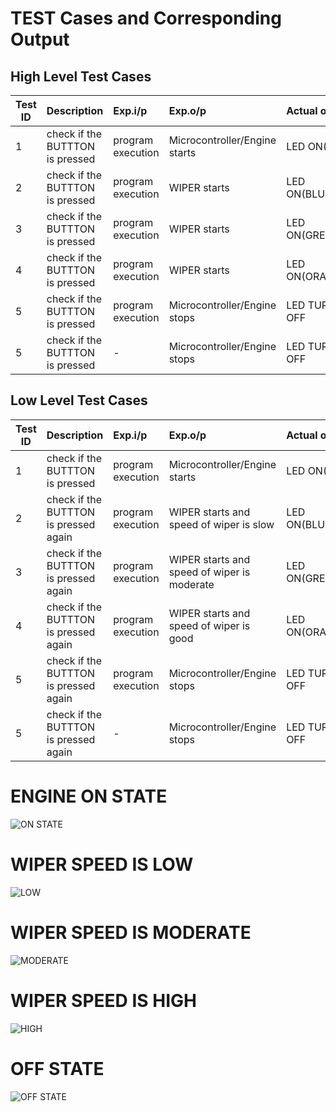 # TEST Cases and Corresponding Output


## High Level Test Cases
| Test ID | Description | Exp.i/p | Exp.o/p | Actual o/p | STATUS |
| --------|:------------|:--------|:--------|:-----------|:-------------|
| 1 | check if the BUTTTON is pressed  | program execution | Microcontroller/Engine starts | LED ON(RED)| PASS |
| 2 | check if the BUTTTON is pressed  | program execution | WIPER starts | LED ON(BLUE)| PASS |
| 3 | check if the BUTTTON is pressed  | program execution | WIPER starts | LED ON(GREEN)| PASS |
| 4 | check if the BUTTTON is pressed  | program execution | WIPER starts | LED ON(ORANGE)| PASS |
| 5 | check if the BUTTTON is pressed  | program execution | Microcontroller/Engine stops | LED TURNED OFF| PASS |
| 5 | check if the BUTTTON is pressed  | - | Microcontroller/Engine stops | LED TURNED OFF| PASS |








## Low Level Test Cases
| Test ID | Description | Exp.i/p | Exp.o/p | Actual o/p | STATUS |
| --------|:------------|:--------|:--------|:-----------|:-------------|
| 1 | check if the BUTTTON is pressed  | program execution | Microcontroller/Engine starts | LED ON(RED)| PASS |
| 2 | check if the BUTTTON is pressed again | program execution | WIPER starts and speed of wiper is slow | LED ON(BLUE)| PASS |
| 3 | check if the BUTTTON is pressed again | program execution | WIPER starts and speed of wiper is moderate | LED ON(GREEN)| PASS |
| 4 | check if the BUTTTON is pressed again | program execution | WIPER starts and speed of wiper is good | LED ON(ORANGE)| PASS |
| 5 | check if the BUTTTON is pressed again | program execution | Microcontroller/Engine stops | LED TURNED OFF| PASS |
| 5 | check if the BUTTTON is pressed again | - | Microcontroller/Engine stops | LED TURNED OFF| PASS |


# ENGINE ON STATE
![ON STATE](https://user-images.githubusercontent.com/102133904/168279350-04631b7b-067a-4e17-b498-fcd21a08c16e.png)

# WIPER SPEED IS LOW
![LOW](https://user-images.githubusercontent.com/102133904/168279488-9ff08106-52ef-4262-9552-c91d4a43c973.png)

# WIPER SPEED IS MODERATE
![MODERATE](https://user-images.githubusercontent.com/102133904/168279505-da75a53f-b8a9-4212-b5c1-907092763e18.png)

# WIPER SPEED IS HIGH
![HIGH](https://user-images.githubusercontent.com/102133904/168279472-4d9bffee-180c-4e4f-a851-e7ca35494ab3.png)

# OFF STATE
![OFF STATE](https://user-images.githubusercontent.com/102133904/168279459-3df1413d-25d8-4b54-966e-e1533062844d.png)
